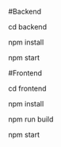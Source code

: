 #Backend
<p>cd backend</p> 
<p>npm install</p>
<p>npm start</p>

#Frontend
<p>cd frontend</p>
<p>npm install</p>
<p>npm run build</p>
<p>npm start</p>
